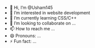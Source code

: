 - 👋 Hi, I’m @Usham145
- 👀 I’m interested in website development
- 🌱 I’m currently learning CSS/C++
- 💞️ I’m looking to collaborate on ...
- 📫 How to reach me ...
- 😄 Pronouns: ...
- ⚡ Fun fact: ...

<!---
Usham145/Usham145 is a ✨ special ✨ repository because its `README.md` (this file) appears on your GitHub profile.
You can click the Preview link to take a look at your changes.
--->
